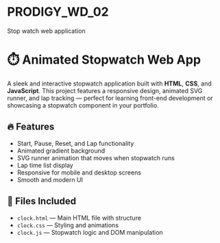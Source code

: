 # PRODIGY_WD_02
Stop watch web application

# ⏱️ Animated Stopwatch Web App

A sleek and interactive stopwatch application built with **HTML**, **CSS**, and **JavaScript**. This project features a responsive design, animated SVG runner, and lap tracking — perfect for learning front-end development or showcasing a stopwatch component in your portfolio.

## 🔥 Features

- Start, Pause, Reset, and Lap functionality
- Animated gradient background
- SVG runner animation that moves when stopwatch runs
- Lap time list display
- Responsive for mobile and desktop screens
- Smooth and modern UI

## 📁 Files Included

- `clock.html` — Main HTML file with structure
- `clock.css` — Styling and animations
- `clock.js` — Stopwatch logic and DOM manipulation

